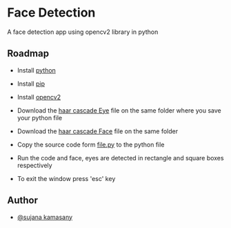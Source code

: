 # Face Detection

A face detection app using opencv2 library in python


## Roadmap 

- Install [python](python.org/downloads/) 

- Install [pip](https://www.geeksforgeeks.org/how-to-install-pip-on-windows/)

- Install [opencv2](https://pypi.org/project/opencv-python/)

- Download the [haar cascade Eye](https://github.com/sujana-kamasany/Face-Detection-/blob/main/haarcascade_eye.xml) file on the same folder where you save your python file

- Download the [haar cascade Face](https://github.com/sujana-kamasany/Face-Detection-/blob/main/haarcascade_frontalface_alt.xml) file on the same folder 

- Copy the source code form [file.py](https://github.com/sujana-kamasany/Face-Detection-/blob/main/face.py) to the python file  

- Run the code and face, eyes are detected in rectangle and square boxes respectively  

- To exit the window press 'esc' key

## Author

- [@sujana kamasany](https://github.com/sujana-kamasany)
